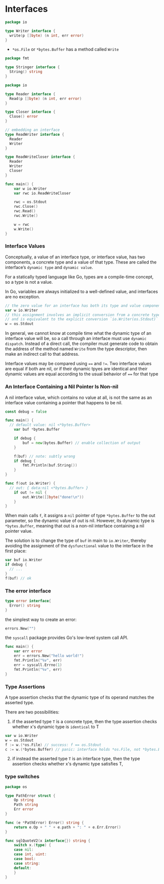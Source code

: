 # Interfaces

```go
package io

type Writer interface {
  write(p []byte) (n int, err error)
}
```

- `*os.File` or `*bytes.Buffer` has a method called `Write`

```go
package fmt

type Stringer interface {
  String() string
}
```

```go
package io

type Reader interface {
  Read(p []byte) (n int, err error)
}

type Closer interface {
  Close() error
}

// embedding an interface
type ReadWriter interface {
  Reader
  Writer
}

type ReadWriteCloser interface {
  Reader
  Writer
  Closer
}
```

```go
func main() {
	var w io.Writer
	var rwc io.ReadWriteCloser

	rwc = os.Stdout
	rwc.Close()
	rwc.Read()
	rwc.Write()

	w = rwc
	w.Write()
}
```

### Interface Values

Conceptually, a value of an interface type, or interface value, has two components, a concrete type and a value of that type. These are called the interface’s `dynamic type` and `dynamic value`.

For a statically typed language like Go, types are a compile-time concept, so a type is not a value.

In Go, variables are always initialized to a well-defined value, and interfaces are no exception.

```go
// the zero value for an interface has both its type and value components set to nil
var w io.Writer
// this assignment involves an implicit conversion from a concrete type to an interface type
// and is equivalent to the explicit conversion `io.Writer(os.Stdout)`
w = os.Stdout
```

In general, we cannot know at compile time what the dynamic type of an interface value will be, so a call through an interface must use `dynamic dispatch`.
Instead of a direct call, the compiler must generate code to obtain the address of the method named `Write` from the type descriptor, then make an indirect call to that address.

Interface values may be compared using `==` and `!=`. Two interface values are equal if both are nil, or if their dynamic tpyes are identical and their dynamic values are equal according to the usual behavior of `==` for that type

### An Interface Containing a Nil Pointer Is Non-nil

A nil interface value, which contains no value at all, is not the same as an interface value containing a pointer that happens to be nil.

```go
const debug = false

func main() {
  // default value: nil <*bytes.Buffer>
	var buf *bytes.Buffer

	if debug {
		buf = new(bytes.Buffer) // enable collection of output
	}

	f(buf) // note: subtly wrong
	if debug {
		fmt.Println(buf.String())
	}
}

func f(out io.Writer) {
  // out: { data:nil <*bytes.Buffer> }
	if out != nil {
		out.Write([]byte("done!\n"))
	}
}
```

When main calls `f`, it assigns a `nil` pointer of type `*bytes.Buffer` to the out parameter, so the dynamic value of out is nil. However, its dynamic type is `*bytes.Buffer`, meaning that out is a non-nil interface containing a nil pointer value.

The solution is to change the type of `buf` in main to `io.Writer`, thereby avoiding the assignment of the `dysfunctional` value to the interface in the first place:

```go
var buf io.Writer
if debug {
  // ...
}
f(buf) // ok
```

### The error interface

```go
type error interface{
  Error() string
}
```

the simplest way to create an error:

```go
errors.New("")
```

the `syscall` package provides Go's low-level system call API.

```go
func main() {
	var err error
	err = errors.New("hello world!")
	fmt.Println("%v", err)
	err = syscall.Errno(1)
	fmt.Println("%v", err)
}
```

### Type Assertions

A type assertion checks that the dynamic type of its operand matches the asserted type.

There are two possibilities:

1. if the asserted type `T` is a concrete type, then the type assertion checks whether x's dynamic type is `identical` to T

```go
var w io.Writer
w = os.Stdout
f := w.(*os.File) // success: f == os.Stdout
c := w.(*bytes.Buffer) // panic: interface holds *os.File, not *bytes.Buffer
```

2. if instead the asserted type `T` is an interface type, then the type assertion checks whether x's dynamic type satisfies T,

### type switches

```go
package os

type PathError struct {
	Op string
	Path string
	Err error
}

func (e *PathError) Error() string {
	return e.Op + " " + e.path + ": " + e.Err.Error()
}
```

```go
func sqlQuoteV2(x interface{}) string {
	switch x.(type) {
	case nil:
	case int, uint:
	case bool:
	case string:
	default:
	}
}
```
